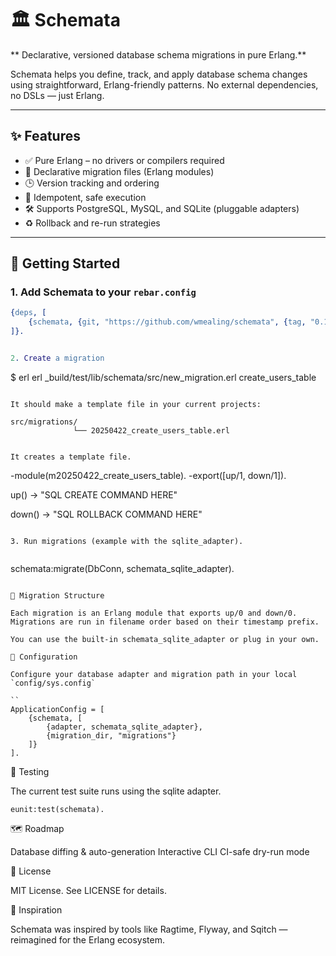 # 🏛️ Schemata

** Declarative, versioned database schema migrations in pure Erlang.**

Schemata helps you define, track, and apply database schema changes using straightforward, Erlang-friendly patterns. No external dependencies, no DSLs — just Erlang.

---

## ✨ Features

- ✅ Pure Erlang – no drivers or compilers required
- 📜 Declarative migration files (Erlang modules)
- 🕒 Version tracking and ordering
- 🔄 Idempotent, safe execution
- 🛠 Supports PostgreSQL, MySQL, and SQLite (pluggable adapters)
- ♻️ Rollback and re-run strategies

---

## 🚀 Getting Started

### 1. Add Schemata to your `rebar.config`

```erlang
{deps, [
    {schemata, {git, "https://github.com/wmealing/schemata", {tag, "0.1.0"}}}
]}.


2. Create a migration

```
$ erl erl _build/test/lib/schemata/src/new_migration.erl create_users_table
```

It should make a template file in your current projects:

src/migrations/
              └── 20250422_create_users_table.erl


It creates a template file.

```
-module(m20250422_create_users_table).
-export([up/1, down/1]).

up() ->
    "SQL CREATE COMMAND HERE"

down() ->
    "SQL ROLLBACK COMMAND HERE"

```

3. Run migrations (example with the sqlite_adapter).


```
schemata:migrate(DbConn, schemata_sqlite_adapter).
```

📁 Migration Structure

Each migration is an Erlang module that exports up/0 and down/0. Migrations are run in filename order based on their timestamp prefix.

You can use the built-in schemata_sqlite_adapter or plug in your own.

🔧 Configuration

Configure your database adapter and migration path in your local `config/sys.config`

``
ApplicationConfig = [
    {schemata, [
        {adapter, schemata_sqlite_adapter},
        {migration_dir, "migrations"}
    ]}
].

```

🧪 Testing

The current test suite runs using the sqlite adapter.

```
eunit:test(schemata).
```


🗺 Roadmap

 Database diffing & auto-generation
 Interactive CLI
 CI-safe dry-run mode

📜 License

MIT License. See LICENSE for details.

🧠 Inspiration

Schemata was inspired by tools like Ragtime, Flyway, and Sqitch — reimagined for the Erlang ecosystem.
